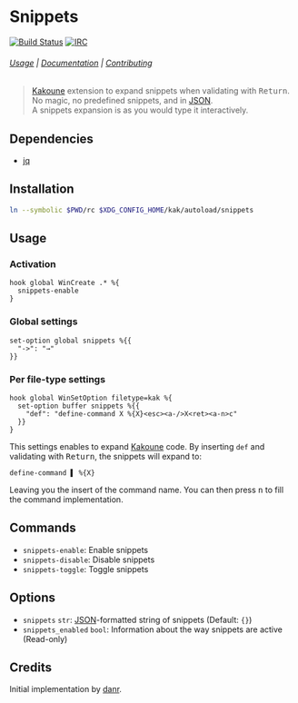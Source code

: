# Snippets

[![Build Status][Badge]][Travis]
[![IRC][IRC Badge]][IRC]

###### [Usage](#usage) | [Documentation](#commands) | [Contributing](CONTRIBUTING)

> [Kakoune][] extension to expand snippets when validating with <kbd>Return</kbd>.  
> No magic, no predefined snippets, and in [JSON][].  
> A snippets expansion is as you would type it interactively.  

## Dependencies

- [jq][]

## Installation

``` sh
ln --symbolic $PWD/rc $XDG_CONFIG_HOME/kak/autoload/snippets
```

## Usage

### Activation

``` kak
hook global WinCreate .* %{
  snippets-enable
}
```

### Global settings

``` kak
set-option global snippets %{{
  "->": "→"
}}
```

### Per file-type settings

``` kak
hook global WinSetOption filetype=kak %{
  set-option buffer snippets %{{
    "def": "define-command X %{X}<esc><a-/>X<ret><a-n>c"
  }}
}
```

This settings enables to expand [Kakoune][] code.
By inserting `def` and validating with <kbd>Return</kbd>,
the snippets will expand to:

``` kak
define-command ▌ %{X}
```

Leaving you the insert of the command name.
You can then press <kbd>n</kbd> to fill the command implementation.

## Commands

- `snippets-enable`: Enable snippets
- `snippets-disable`: Disable snippets
- `snippets-toggle`: Toggle snippets

## Options

- `snippets` `str`: [JSON][]-formatted string of snippets (Default: `{}`)
- `snippets_enabled` `bool`: Information about the way snippets are active (Read-only)

## Credits

Initial implementation by [danr][].

[Kakoune]: http://kakoune.org
[Travis]: https://travis-ci.org/alexherbo2/snippets.kak
[Badge]: https://travis-ci.org/alexherbo2/snippets.kak.svg
[IRC]: https://webchat.freenode.net?channels=kakoune
[IRC Badge]: https://img.shields.io/badge/IRC-%23kakoune-blue.svg
[jq]: https://stedolan.github.io/jq/
[JSON]: https://json.org
[danr]: https://github.com/danr
